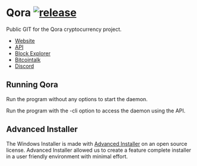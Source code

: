 # Qora [![release](https://img.shields.io/github/release/Qoracoin/Qora.svg)](https://github.com/Qoracoin/Qora/releases)
Public GIT for the Qora cryptocurrency project.

* [Website](http://qora.org)
* [API](http://api.qora.org)
* [Block Explorer](http://node.qora.tech:9090/index/blockexplorer.html)
* [Bitcointalk](https://bitcointalk.org/index.php?topic=1358722)
* [Discord](https://discord.gg/657RfP3)

## Running Qora
Run the program without any options to start the daemon.

Run the program with the -cli option to access the daemon using the API.

## Advanced Installer

The Windows Installer is made with [Advanced Installer](http://advancedinstaller.com) on an open source license. Advanced Installer allowed us to create a feature complete installer in a user friendly environment with minimal effort.
